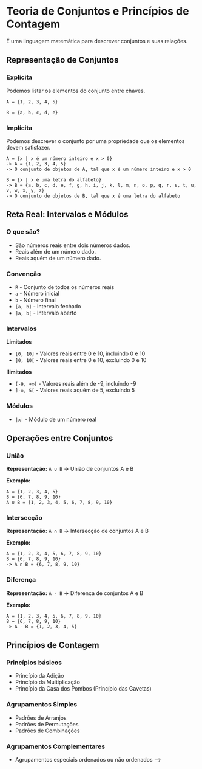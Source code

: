 # Teoria de Conjuntos e Princípios de Contagem

É uma linguagem matemática para descrever conjuntos e suas relações.

## Representação de Conjuntos

### Explicita

Podemos listar os elementos do conjunto entre chaves.

```
A = {1, 2, 3, 4, 5}
```

```
B = {a, b, c, d, e}
```

### Implícita

Podemos descrever o conjunto por uma propriedade que os elementos devem satisfazer.

```
A = {x | x é um número inteiro e x > 0}
-> A = {1, 2, 3, 4, 5}
-> O conjunto de objetos de A, tal que x é um número inteiro e x > 0
```

```
B = {x | x é uma letra do alfabeto}
-> B = {a, b, c, d, e, f, g, h, i, j, k, l, m, n, o, p, q, r, s, t, u, v, w, x, y, z}
-> O conjunto de objetos de B, tal que x é uma letra do alfabeto
```

## Reta Real: Intervalos e Módulos

### O que são?

- São números reais entre dois números dados.
- Reais além de um número dado.
- Reais aquém de um número dado.

### Convenção

- `R` - Conjunto de todos os números reais
- `a` - Número inicial
- `b` - Número final
- `[a, b]` - Intervalo fechado
- `]a, b[` - Intervalo aberto

### Intervalos

**Limitados**

- `[0, 10]` - Valores reais entre 0 e 10, incluindo 0 e 10
- `]0, 10[` - Valores reais entre 0 e 10, excluindo 0 e 10

**Ilimitados**

- `[-9, +∞[` - Valores reais além de -9, incluindo -9
- `]-∞, 5[` - Valores reais aquém de 5, excluindo 5

### Módulos

- `|x|` - Módulo de um número real

## Operações entre Conjuntos

### União

**Representação:** `A ∪ B` -> União de conjuntos A e B

**Exemplo:**

```
A = {1, 2, 3, 4, 5}
B = {6, 7, 8, 9, 10}
A ∪ B = {1, 2, 3, 4, 5, 6, 7, 8, 9, 10}
```

### Intersecção

**Representação:** `A ∩ B` -> Intersecção de conjuntos A e B

**Exemplo:**

```
A = {1, 2, 3, 4, 5, 6, 7, 8, 9, 10}
B = {6, 7, 8, 9, 10}
-> A ∩ B = {6, 7, 8, 9, 10}
```

### Diferença

**Representação:** `A - B` -> Diferença de conjuntos A e B

**Exemplo:**

```
A = {1, 2, 3, 4, 5, 6, 7, 8, 9, 10}
B = {6, 7, 8, 9, 10}
-> A - B = {1, 2, 3, 4, 5}
```

## Princípios de Contagem

### Princípios básicos

- Princípio da Adição
- Princípio da Multiplicação
- Princípio da Casa dos Pombos (Princípio das Gavetas)

### Agrupamentos Simples

- Padrões de Arranjos
- Padrões de Permutações
- Padrões de Combinações

### Agrupamentos Complementares

- Agrupamentos especiais ordenados ou não ordenados -->

